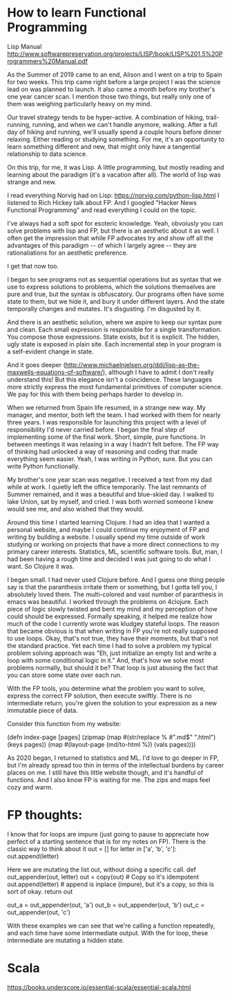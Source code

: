 

# How to learn Functional Programming
Lisp Manual http://www.softwarepreservation.org/projects/LISP/book/LISP%201.5%20Programmers%20Manual.pdf

As the Summer of 2019 came to an end, Alison and I went on a trip to Spain for two weeks.
This trip came right before a large project I was the science lead on was planned to launch.
It also came a month before my brother's one year cancer scan. I mention those two things, but really only one
of them was weighing particularly heavy on my mind.

Our travel strategy tends to be hyper-active. A combination of hiking, trail-running, running, and when we can't handle anymore,
walking. After a full day of hiking and running, we'll usually spend a couple hours before dinner relaxing. Either reading
or studying something. For me, it's an opportunity to learn something different and new, that might only have
a tangential relationship to data science.

On this trip, for me, it was Lisp. A little programming, but mostly reading and learning about the paradigm (it's a vacation after all).
The world of lisp was strange and new. 

I read everything Norvig had on Lisp: https://norvig.com/python-lisp.html
I listened to Rich Hickey talk about FP. And I googled "Hacker News Functional Programming"
and read everything I could on the topic. 

I've always had a soft spot for esoteric knowledge. Yeah, obvoiusly you can solve problems with lisp and FP,
but there is an aesthetic about it as well. I often get the impression that while FP advocates try and show off all the advantages
of this paradigm -- of which I largely agree -- they are rationaliations for an aesthetic preference.

I get that now too. 

I began to see programs not as sequential operations but as syntax that we use to express solutions to problems, which the solutions themselves
are pure and true, but the syntax is obfuscatory. Our programs often have some state to them, but we hide it, and bury it under different layers.
And the state temporally changes and mutates. It's disgusting. I'm disgusted by it. 

And there is an aesthetic solution, where we aspire to keep our syntax pure and clean. Each small expression is responsible for a single
transformation. You compose those expressions. State exists, but it is explicit. The hidden, ugly state is exposed in plain site.
Each incremental step in your program is a self-evident change in state.

And it goes deeper (http://www.michaelnielsen.org/ddi/lisp-as-the-maxwells-equations-of-software/), although I have to admit
I don't really understand this! But this elegance isn't a coincidence. These languages more strictly express the most fundamental primitives
of computer science. We pay for this with them being perhaps harder to develop in.

When we returned from Spain life resumed, in a strange new way. My manager, and mentor, both left the team. I had worked with them
for nearly three years. I was responsible for launching this project with a level of responsibility I'd never carried before. 
I began the final step of implementing some of the final work. Short, simple, pure functions. In between meetings
it was relaxing in a way I hadn't felt before. The FP way of thinking had unlocked a way of reasoning and coding
that made everything seem easier. Yeah, I was writing in Python, sure. But you can write Python functionally.

My brother's one year scan was negative. I received a text from my dad while at work. I quietly left the office temporarily.
The last remnants of Summer remained, and it was a beautiful and blue-skied day. I walked to lake Union, sat by myself,
and cried. I was both worried someone I knew would see me, and also wished that they would. 

Around this time I started learning Clojure. I had an idea that I wanted a personal website, and maybe I could continue my enjoyment of FP
and writing by building a website. I usually spend my time outside of work studying or working on projects that have a more
direct connections to my primary career interests. Statistics, ML, scientific software tools. But, man, I had been having a rough time
and decided I was just going to do what I want. So Clojure it was.

I began small. I had never used Clojure before. And I guess one thing people say is that the paranthesis irritate them or something,
but I gotta tell you, I absolutely loved them. The multi-colored and vast number of paranthesis in emacs was beautiful.
I worked through the problems on 4clojure. Each piece of logic slowly twisted and bent my mind and my perception of how could should be
expressed. Formally speaking, it helped me realize how much of the code I currently wrote was kludgey stateful loops. The reason
that became obvious is that when writing in FP you're not really supposed to use loops. Okay, that's not true, they have their moments,
but that's not the standard practice. Yet each time I had to solve a problem my typical problem solving approach was "Eh, just
initialize an empty list and write a loop with some conditional logic in it." And, that's how we solve most problems normally, but
should it be? That loop is just abusing the fact that you can store some state over each run.

With the FP tools, you determine what the problem you want to solve, express the correct FP solution, then execute swiftly.
There is no intermediate return, you're given the solution to your expression as a new immutable piece of data.

Consider this function from my website:

(defn index-page [pages]
  (zipmap (map #(str/replace % #"\.md$" ".html") (keys pages))
          (map #(layout-page (md/to-html %)) (vals pages))))
          
As 2020 began, I returned to statistics and ML. I'd love to go deeper in FP, but I'm already spread too thin
in terms of the intellectual burdens by career places on me. I still have this little website though, and it's handful of functions.
And I also know FP is waiting for me. The zips and maps feel cozy and warm.




# FP thoughts:

I know that for loops are impure (just going to pause to appreciate how perfect of a starting sentence
that is for my notes on FP). There is the classic way to think about it
out = []
for letter in ['a', 'b', 'c']:
    out.append(letter)
    
Here we are mutating the list out, without doing a specific call.
def out_appender(out, letter)
    out = copy(out) # Copy so it's idempotent
    out.append(letter) # append is inplace (impure), but it's a copy, so this is sort of okay.
    return out

out_a = out_appender(out, 'a')
out_b = out_appender(out, 'b')
out_c = out_appender(out, 'c')

With these examples we can see that we're calling a function repeatedly, and each time have some intermediate output.
With the for loop, these intermediate are mutating a hidden state. 

# Scala
https://books.underscore.io/essential-scala/essential-scala.html